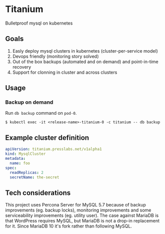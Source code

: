 # Titanium
Bulletproof mysql on kubernetes

## Goals
1. Easly deploy mysql clusters in kubernetes (cluster-per-service model)
2. Devops friendly (monitoring story solved)
3. Out of the box backups (automated and on demand) and point-in-time recovery
4. Support for clonning in cluster and across clusters

## Usage
### Backup on demand
Run `db backup` command on `pod-0`.
```
$ kubectl exec -it <release-name>-titanium-0 -c titanium -- db backup
```
## Example cluster definition
```yaml
apiVersion: titanium.presslabs.net/v1alpha1
kind: MysqlCluster
metadata:
  name: foo
spec:
  readReplicas: 2
  secretName: the-secret
```
## Tech considerations

This project uses Percona Server for MySQL 5.7 because of backup improvements (eg. backup locks), monitoring improvements and some serviceability improvements (eg. utility user). The case against MariaDB is that WordPress requires MySQL, but MariaDB is not a drop-in replacement for it. Since MariaDB 10 it's fork rather than following MySQL.
